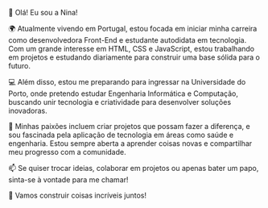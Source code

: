 👋 Olá! Eu sou a Nina! 

🌍 Atualmente vivendo em Portugal, estou focada em iniciar minha carreira como desenvolvedora Front-End e estudante autodidata em tecnologia. Com um grande interesse em HTML, CSS e JavaScript, estou trabalhando em projetos e estudando diariamente para construir uma base sólida para o futuro.

💻 Além disso, estou me preparando para ingressar na Universidade do Porto, onde pretendo estudar Engenharia Informática e Computação, buscando unir tecnologia e criatividade para desenvolver soluções inovadoras.

🌱 Minhas paixões incluem criar projetos que possam fazer a diferença, e sou fascinada pela aplicação de tecnologia em áreas como saúde e engenharia. Estou sempre aberta a aprender coisas novas e compartilhar meu progresso com a comunidade.

📫 Se quiser trocar ideias, colaborar em projetos ou apenas bater um papo, sinta-se à vontade para me chamar!

🌟 Vamos construir coisas incríveis juntos!

<!---
Nynacc/Nynacc is a ✨ special ✨ repository because its `README.md` (this file) appears on your GitHub profile.
You can click the Preview link to take a look at your changes.
--->
